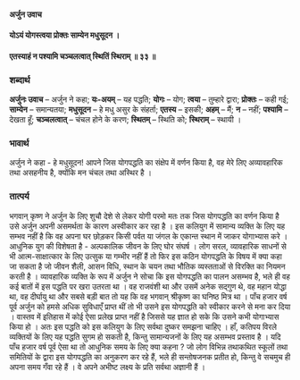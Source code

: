 #### अर्जुन उवाच
#### योऽयं योगस्त्वया प्रोक्तः साम्येन मधुसूदन ।
#### एतस्याहं न पश्यामि चञ्चलत्वात् स्थितिं स्थिराम् ॥ ३३ ॥

### शब्दार्थ

**अर्जुनः उवाच** – अर्जुन ने कहा; **यः-अयम्** – यह पद्धति; **योगः** – योग; **त्वया** – तुम्हारे द्वारा; **प्रोक्तः** – कही गई; **साम्येन** – समान्यतया; **मधुसूदन** – हे मधु असुर के संहर्ता; **एतस्य** – इसकी; **अहम्** – मैं; **न** – नहीं; **पश्यामि** – देखता हूँ; **चञ्चलत्वात्** – चंचल होने के करण; **स्थितम्** – स्थिति को; **स्थिराम्** – स्थायी ।

### भावार्थ

अर्जुन ने कहा - हे मधुसूदन! आपने जिस योगपद्धति का संक्षेप में वर्णन किया है, वह मेरे लिए अव्यावहारिक तथा असहनीय है, क्योंकि मन चंचल तथा अस्थिर है ।

### तात्पर्य

भगवान् कृष्ण ने अर्जुन के लिए शुचौ देशे से लेकर योगी परमो मतः तक जिस योगपद्धति का वर्णन किया है उसे अर्जुन अपनी असमर्थता के कारण अस्वीकार कर रहा है । इस कलियुग में सामान्य व्यक्ति के लिए यह सम्भव नहीं है कि वह अपना घर छोड़कर किसी पर्वत या जंगल के एकान्त स्थान में जाकर योगाभ्यास करे । आधुनिक युग की विशेषता है - अल्पकालिक जीवन के लिए घोर संघर्ष । लोग सरल, व्यावहारिक साधनों से भी आत्म-साक्षात्कार के लिए उत्सुक या गम्भीर नहीं हैं तो फिर इस कठिन योगपद्धति के विषय में क्या कहा जा सकता है जो जीवन शैली, आसन विधि, स्थान के चयन तथा भौतिक व्यस्तताओं से विरक्ति का नियमन करती है । व्यावहारिक व्यक्ति के रूप में अर्जुन ने सोचा कि इस योगपद्धति का पालन असम्भव है, भले ही वह कई बातों में इस पद्धति पर खरा उतरता था । वह राजवंशी था और उसमें अनेक सद्गुण थे, वह महान योद्धा था, वह दीर्घायु था और सबसे बड़ी बात तो यह कि वह भगवान् श्रीकृष्ण का घनिष्ठ मित्र था । पाँच हजार वर्ष पूर्व अर्जुन को हमसे अधिक सुविधाएँ प्राप्त थीं तो भी उसने इस योगपद्धति को स्वीकार करने से मना कर दिया । वास्तव में इतिहास में कोई ऐसा प्रलेख प्राप्त नहीं है जिससे यह ज्ञात हो सके कि उसने कभी योगाभ्यास किया हो । अतः इस पद्धति को इस कलियुग के लिए सर्वथा दुष्कर समझना चाहिए । हाँ, कतिपय विरले व्यक्तियों के लिए यह पद्धति सुगम हो सकती है, किन्तु सामान्यजनों के लिए यह असम्भव प्रस्ताव है । यदि पाँच हजार वर्ष पूर्व ऐसा था तो आधुनिक समय के लिए क्या कहना ? जो लोग विभिन्न तथाकथित स्कूलों तथा समितियों के द्वारा इस योगपद्धति का अनुकरण कर रहे हैं, भले ही सन्तोषजनक प्रतीत हो, किन्तु वे सचमुच ही अपना समय गँवा रहे हैं । वे अपने अभीष्ट लक्ष्य के प्रति सर्वथा अज्ञानी हैं ।
